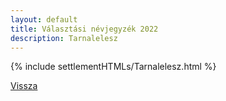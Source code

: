 ```yaml
---
layout: default
title: Választási névjegyzék 2022
description: Tarnalelesz
---
```


{% include settlementHTMLs/Tarnalelesz.html %}

[Vissza](../)